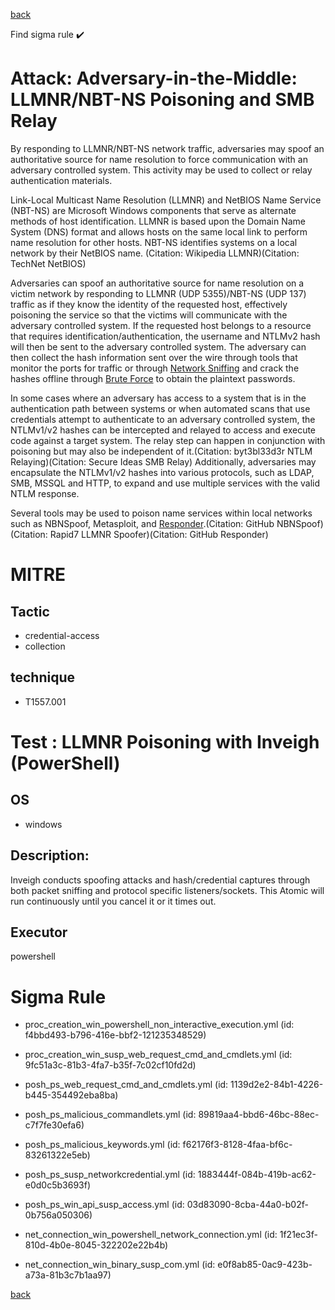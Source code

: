 
[back](../index.md)

Find sigma rule :heavy_check_mark: 

# Attack: Adversary-in-the-Middle: LLMNR/NBT-NS Poisoning and SMB Relay 

By responding to LLMNR/NBT-NS network traffic, adversaries may spoof an authoritative source for name resolution to force communication with an adversary controlled system. This activity may be used to collect or relay authentication materials. 

Link-Local Multicast Name Resolution (LLMNR) and NetBIOS Name Service (NBT-NS) are Microsoft Windows components that serve as alternate methods of host identification. LLMNR is based upon the Domain Name System (DNS) format and allows hosts on the same local link to perform name resolution for other hosts. NBT-NS identifies systems on a local network by their NetBIOS name. (Citation: Wikipedia LLMNR)(Citation: TechNet NetBIOS)

Adversaries can spoof an authoritative source for name resolution on a victim network by responding to LLMNR (UDP 5355)/NBT-NS (UDP 137) traffic as if they know the identity of the requested host, effectively poisoning the service so that the victims will communicate with the adversary controlled system. If the requested host belongs to a resource that requires identification/authentication, the username and NTLMv2 hash will then be sent to the adversary controlled system. The adversary can then collect the hash information sent over the wire through tools that monitor the ports for traffic or through [Network Sniffing](https://attack.mitre.org/techniques/T1040) and crack the hashes offline through [Brute Force](https://attack.mitre.org/techniques/T1110) to obtain the plaintext passwords.

In some cases where an adversary has access to a system that is in the authentication path between systems or when automated scans that use credentials attempt to authenticate to an adversary controlled system, the NTLMv1/v2 hashes can be intercepted and relayed to access and execute code against a target system. The relay step can happen in conjunction with poisoning but may also be independent of it.(Citation: byt3bl33d3r NTLM Relaying)(Citation: Secure Ideas SMB Relay) Additionally, adversaries may encapsulate the NTLMv1/v2 hashes into various protocols, such as LDAP, SMB, MSSQL and HTTP, to expand and use multiple services with the valid NTLM response. 

Several tools may be used to poison name services within local networks such as NBNSpoof, Metasploit, and [Responder](https://attack.mitre.org/software/S0174).(Citation: GitHub NBNSpoof)(Citation: Rapid7 LLMNR Spoofer)(Citation: GitHub Responder)

# MITRE
## Tactic
  - credential-access
  - collection


## technique
  - T1557.001


# Test : LLMNR Poisoning with Inveigh (PowerShell)
## OS
  - windows


## Description:
Inveigh conducts spoofing attacks and hash/credential captures through both packet sniffing and protocol specific listeners/sockets. This Atomic will run continuously until you cancel it or it times out.

## Executor
powershell

# Sigma Rule
 - proc_creation_win_powershell_non_interactive_execution.yml (id: f4bbd493-b796-416e-bbf2-121235348529)

 - proc_creation_win_susp_web_request_cmd_and_cmdlets.yml (id: 9fc51a3c-81b3-4fa7-b35f-7c02cf10fd2d)

 - posh_ps_web_request_cmd_and_cmdlets.yml (id: 1139d2e2-84b1-4226-b445-354492eba8ba)

 - posh_ps_malicious_commandlets.yml (id: 89819aa4-bbd6-46bc-88ec-c7f7fe30efa6)

 - posh_ps_malicious_keywords.yml (id: f62176f3-8128-4faa-bf6c-83261322e5eb)

 - posh_ps_susp_networkcredential.yml (id: 1883444f-084b-419b-ac62-e0d0c5b3693f)

 - posh_ps_win_api_susp_access.yml (id: 03d83090-8cba-44a0-b02f-0b756a050306)

 - net_connection_win_powershell_network_connection.yml (id: 1f21ec3f-810d-4b0e-8045-322202e22b4b)

 - net_connection_win_binary_susp_com.yml (id: e0f8ab85-0ac9-423b-a73a-81b3c7b1aa97)



[back](../index.md)
